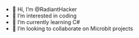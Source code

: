 - 👋 Hi, I’m @RadiantHacker
- 👀 I’m interested in coding
- 🌱 I’m currently learning C#
- 💞️ I’m looking to collaborate on Microbit projects

<!---
RadiantHacker/RadiantHacker is a ✨ special ✨ repository because its `README.md` (this file) appears on your GitHub profile.
You can click the Preview link to take a look at your changes.
--->
